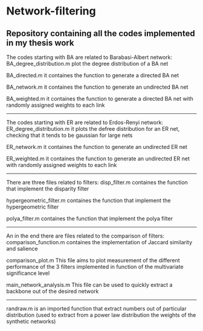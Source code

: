# Network-filtering
Repository containing all the codes implemented in my thesis work
------------------------------------------------------------------
The codes starting with BA are related to Barabasi-Albert network: 
  BA_degree_distribution.m
    plot the degree distribution of a BA net
    
  BA_directed.m
    it containes the function to generate a directed BA net
  
  BA_network.m
     it containes the function to generate an undirected BA net
  
  BA_weighted.m
   it containes the function to generate a directed BA net with randomly assigned weights to each link
  
------------------------------------------------------------------  
The codes starting with ER are related to Erdos-Renyi network:
  ER_degree_distribution.m
     it plots the defree distribution for an ER net, checking that it tends to be gaussian for large nets
     
  ER_network.m
     it containes the function to generate an undirected ER net
  
  ER_weighted.m 
    it containes the function to generate an undirected ER net with randomly assigned weights to each link

------------------------------------------------------------------
There are three files related to filters:
  disp_filter.m
    containes the function that implement the disparity filter 
  
  hypergeometric_filter.m
    containes the function that implement the hypergeometric filter
  
  polya_filter.m
    containes the function that implement the polya filter
  
------------------------------------------------------------------
An in the end there are files related to the comparison of filters:
  comparison_function.m
    containes the implementation of Jaccard similarity and salience 
  
  comparison_plot.m
    This file aims to plot measurement of the different performance of the
    3 filters implemented in function of the multivariate significance level
  
  main_network_analysis.m
    This file can be used to quickly extract a backbone out of the desired network

------------------------------------------------------------------
randraw.m 
  is an imported function that extract numbers out of particular distribution 
  (used to extract from a power law distribution the weights of the synthetic networks)



